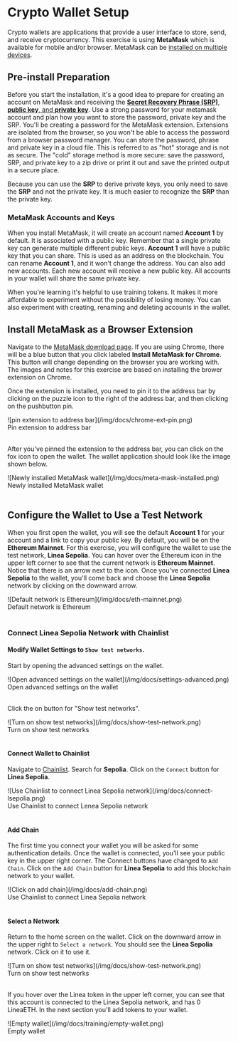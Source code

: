 # Crypto Wallet Setup

Crypto wallets are applications that provide a user interface to store, send, and receive cryptocurrency. This exercise is using **MetaMask** which is available for mobile and/or browser. MetaMask can be [installed on multiple devices](https://support.metamask.io/managing-my-wallet/using-metamask/using-the-same-metamask-wallet-on-multiple-devices/).

## Pre-install Preparation

Before you start the installation, it's a good idea to prepare for creating an account on MetaMask and receiving the [**Secret Recovery Phrase (SRP)**, **public key**, and **private key**](https://support.metamask.io/getting-started/user-guide-secret-recovery-phrase-password-and-private-keys/). Use a strong password for your metamask account and plan how you want to store the password, private key and the SRP.
You'll be creating a password for the MetaMask extension. Extensions are isolated from the browser, so you won't be able to access the password from a browser password manager. You can store the password, phrase and private key in a cloud file. This is referred to as "hot" storage and is not as secure. The "cold" storage method is more secure: save the password, SRP, and private key to a zip drive or print it out and save the printed output in a secure place.

Because you can use the **SRP** to derive private keys, you only need to save the **SRP** and not the private key. It is much easier to recognize the **SRP** than the private key.

### MetaMask Accounts and Keys

When you install MetaMask, it will create an account named **Account 1** by default. It is associated with a public key. Remember that a single private key can generate multiple different public keys. **Account 1** will have a public key that you can share. This is used as an address on the blockchain. You can rename **Account 1**, and it won't change the address. You can also add new accounts. Each new account will receive a new public key. All accounts in your wallet will share the same private key.

When you're learning it's helpful to use training tokens. It makes it more affordable to experiment without the possibility of losing money. You can also experiment with creating, renaming and deleting accounts in the wallet.

## Install MetaMask as a Browser Extension

Navigate to the [MetaMask download page](https://metamask.io/download/). If you are using Chrome, there will be a blue button that you click labeled **Install MetaMask for Chrome**. This button will change depending on the browser you are working with. The images and notes for this exercise are based on installing the brower extension on Chrome.

Once the extension is installed, you need to pin it to the address bar by clicking on the puzzle icon to the right of the address bar, and then clicking on the pushbutton pin.

<div style={{border:"2px solid black", width:"310px", margin: "0 auto"}}>
![pin extension to address bar](/img/docs/chrome-ext-pin.png)
</div>
<div style={{ width:"310px", margin: "0 auto"}}>
<figcaption>Pin extension to address bar</figcaption> 
</div>
<br/>

After you've pinned the extension to the address bar, you can click on the fox icon to open the wallet. The wallet application should look like the image shown below.

<div style={{border:"2px solid black", width:"310px", margin: "0 auto"}}>
![Newly installed MetaMask wallet](/img/docs/meta-mask-installed.png)
</div>
<div style={{ width:"310px", margin: "0 auto"}}>
<figcaption>Newly installed MetaMask wallet</figcaption> 
</div>
<br/>

## Configure the Wallet to Use a Test Network

When you first open the wallet, you will see the default **Account 1** for your account and a link to copy your public key. By default, you will be on the **Ethereum Mainnet**. For this exercise, you will configure the wallet to use the test network, **Linea Sepolia**. You can hover over the Ethereum icon in the upper left corner to see that the current network is **Ethereum Mainnet**. Notice that there is an arrow next to the icon. Once you've connected **Linea Sepolia** to the wallet, you'll come back and choose the **Linea Sepolia** network by clicking on the downward arrow.

<div style={{border:"2px solid black", width:"310px", margin: "0 auto"}}>
![Default network is Ethereum](/img/docs/eth-mainnet.png)
</div>
<div style={{ width:"310px", margin: "0 auto"}}>
<figcaption>Default network is Ethereum</figcaption> 
</div>
<br/>

### Connect Linea Sepolia Network with Chainlist

#### Modify Wallet Settings to `Show test networks`.

Start by opening the advanced settings on the wallet.

<div style={{border:"2px solid black", width:"310px", margin: "0 auto"}}>
![Open advanced settings on the wallet](/img/docs/settings-advanced.png)
</div>
<div style={{ width:"310px", margin: "0 auto"}}>
<figcaption>Open advanced settings on the wallet</figcaption> 
</div>
<br/>

Click the on button for "Show test networks".

<div style={{border:"2px solid black", width:"310px", margin: "0 auto"}}>
![Turn on show test networks](/img/docs/show-test-network.png)
</div>
<div style={{ width:"310px", margin: "0 auto"}}>
<figcaption>Turn on show test networks</figcaption> 
</div>
<br/>

#### Connect Wallet to Chainlist

Navigate to [Chainlist](https://chainid.network/). Search for **Sepolia**. Click on the `Connect` button for **Linea Sepolia**.

<div className="lg-img" style={{border:"2px solid black", margin: "0 auto"}}>
![Use Chainlist to connect Linea Sepolia network](/img/docs/connect-lsepolia.png)
</div>
<div className="lg-img" style={{margin: "0 auto"}}>
<figcaption className="lg-imge">Use Chainlist to connect Lenea Sepolia network</figcaption> 
</div>
<br/>

#### Add Chain

The first time you connect your wallet you will be asked for some authentication details. Once the wallet is connected, you'll see your public key in the upper right corner. The Connect buttons have changed to `Add Chain`. Click on the `Add Chain` button for **Linea Sepolia** to add this blockchain network to your wallet.

<div className="lg-img" style={{border:"2px solid black", margin: "0 auto"}}>
![Click on add chain](/img/docs/add-chain.png)
</div>
<div className="lg-img" style={{ margin: "0 auto"}}>
<figcaption>Use Chainlist to connect Linea Sepolia network</figcaption> 
</div>
<br/>

#### Select a Network

Return to the home screen on the wallet. Click on the downward arrow in the upper right to `Select a network`. You should see the **Linea Sepolia** network. Click on it to use it.

<div style={{border:"2px solid black", width:"310px", margin: "0 auto"}}>
![Turn on show test networks](/img/docs/show-test-network.png)
</div>
<div style={{ width:"310px", margin: "0 auto"}}>
<figcaption>Turn on show test networks</figcaption> 
</div>
<br/>

If you hover over the Linea token in the upper left corner, you can see that this account is connected to the Linea Sepolia network, and has 0 LineaETH. In the next section you'll add tokens to your wallet.

<div style={{border:"2px solid black", width:"310px", margin: "0 auto"}}>
![Empty wallet](/img/docs/training/empty-wallet.png)
</div>
<div style={{ width:"310px", margin: "0 auto"}}>
<figcaption>Empty wallet</figcaption> 
</div>
<br/>

